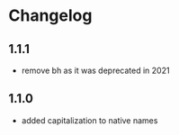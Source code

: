 # Changelog

## 1.1.1

* remove bh as it was deprecated in 2021

## 1.1.0

* added capitalization to native names
